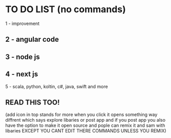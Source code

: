 # TO DO LIST (no commands)
1 - improvement

## 2 - angular code
## 3 - node js
## 4 - next js

5 - scala, python, koltin, c#, java, swift and more


## READ THIS TOO!
(add icon in top stands for more when you click it opens something way diffrent which says explore libaries or post app and if you post app you also have the option to make it open source
and pople can remix it and sam with libaries EXCEPT YOU CANT EDIT THERE COMMANDS UNLESS YOU REMIX)
